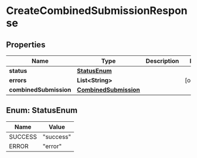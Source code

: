 

# CreateCombinedSubmissionResponse


## Properties

Name | Type | Description | Notes
------------ | ------------- | ------------- | -------------
**status** | [**StatusEnum**](#StatusEnum) |  | 
**errors** | **List&lt;String&gt;** |  |  [optional]
**combinedSubmission** | [**CombinedSubmission**](CombinedSubmission.md) |  | 



## Enum: StatusEnum

Name | Value
---- | -----
SUCCESS | &quot;success&quot;
ERROR | &quot;error&quot;



